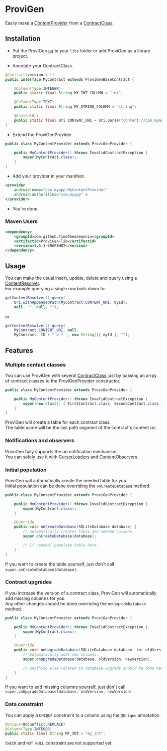 # ProviGen

Easily make a [ContentProvider] from a [ContractClass].    

## Installation

* Put the ProviGen [jar] in your `libs` folder or add ProviGen as a library project.

[jar]: https://github.com/TimotheeJeannin/ProviGen/tree/master/ProviGenDownloads

* Annotate your ContractClass.

```java
@Contract(version = 1)
public interface MyContract extends ProviGenBaseContract {

	@Column(Type.INTEGER)
	public static final String MY_INT_COLUMN = "int";

	@Column(Type.TEXT)
	public static final String MY_STRING_COLUMN = "string";

	@ContentUri
	public static final Uri CONTENT_URI = Uri.parse("content://com.myapp/table_name");
}
```

* Extend the ProviGenProvider.

```java
public class MyContentProvider extends ProviGenProvider {

	public MyContentProvider() throws InvalidContractException {
		super(MyContract.class);
	}
}
```

* Add your provider in your manifest.

```xml
<provider
    android:name="com.myapp.MyContentProvider"
    android:authorities="com.myapp" >
</provider>
```

* You're done.

### Maven Users

```xml
<dependency> 
	<groupId>com.github.TimotheeJeannin</groupId> 
	<artifactId>ProviGen-lib</artifactId> 
	<version>1.5.1-SNAPSHOT</version> 
</dependency> 
```

## Usage

You can make the usual insert, update, delete and query using a [ContentResolver].    
For example querying a single row boils down to:
```java
getContentResolver().query(	
	Uri.withAppendedPath(MyContract.CONTENT_URI, myId),
	null, "", null, "");
```
or 
```java
getContentResolver().query(
	MyContract.CONTENT_URI, null, 
	MyContract._ID + " = ? ", new String[]{ myId }, "");
```

## Features

### Multiple contact classes

You can use ProviGen with several [ContractClass] just by passing an array of contract classes to the ProviGenProvider constructor.
```java
public class MyContentProvider extends ProviGenProvider {

	public MyContentProvider() throws InvalidContractException {
		super(new Class[] { FirstContract.class, SecondContract.class });
	}
}
```
ProviGen will create a table for each contract class.     
The table name will be the last path segment of the contract's content uri.

### Notifications and observers

ProviGen fully supports the uri notification mechanism.   
You can safely use it with [CursorLoader]s and [ContentObserver]s.

### Initial population

ProviGen will automatically create the needed table for you.    
Initial population can be done overriding the `onCreateDatabase` method.
```java
public class MyContentProvider extends ProviGenProvider {

	public MyContentProvider() throws InvalidContractException {
		super(MyContract.class);
	}

	@Override
	public void onCreateDatabase(SQLiteDatabase database) {
		// Automatically creates table and needed columns.
		super.onCreateDatabase(database); 

		// If needed, populate table here.
	}
}
```
If you want to create the table yourself, just don't call `super.onCreateDatabase(database)`.

### Contract upgrades

If you increase the version of a contract class, ProviGen will automatically add missing columns for you.    
Any other changes should be done overriding the `onUpgradeDatabase` method.
```java
public class MyContentProvider extends ProviGenProvider {

	public MyContentProvider() throws InvalidContractException {
		super(MyContract.class);
	}

	@Override
	public void onUpgradeDatabase(SQLiteDatabase database, int oldVersion, int newVersion) {
		// Automatically adds new columns.
		super.onUpgradeDatabase(database, oldVersion, newVersion);

		// Anything else related to database upgrade should be done here. 
	}
}
```
If you want to add missing columns yourself, just don't call `super.onUpgradeDatabase(database, oldVersion, newVersion)`

### Data constraint

You can apply a `UNIQUE` constraint to a column using the `@Unique` annotation.

```java
@Unique(OnConflict.REPLACE)
@Column(Type.INTEGER)
public static final String MY_INT = "my_int";
```

`CHECK` and `NOT NULL` constraint are not supported yet.

[ContentObserver]: https://developer.android.com/reference/android/database/ContentObserver.html

[CursorLoader]: http://developer.android.com/reference/android/content/CursorLoader.html

[ContentProvider]: https://developer.android.com/reference/android/content/ContentProvider.html

[ContractClass]: http://developer.android.com/guide/topics/providers/content-provider-basics.html#ContractClasses

[ContentResolver]: https://developer.android.com/reference/android/content/ContentResolver.html
